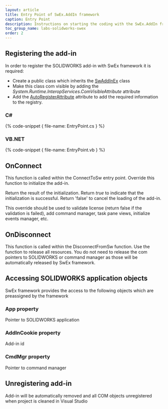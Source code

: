 ```yaml
---
layout: article
title: Entry Point of SwEx.AddIn framework
caption: Entry Point
description: Instructions on starting the coding with the SwEx.AddIn framework for SOLIDWORKS
toc_group_name: labs-solidworks-swex
order: 2
---
```

## Registering the add-in

In order to register the SOLIDWORKS add-in with SwEx framework it is required:

* Create a public class which inherits the [SwAddInEx](https://docs.codestack.net/swex/add-in/html/T_CodeStack_SwEx_AddIn_SwAddInEx.htm) class
* Make this class com visible by adding the *System.Runtime.InteropServices.ComVisibleAttribute* attribute
* Add the [AutoRegisterAttribute](https://docs.codestack.net/swex/add-in/html/T_CodeStack_SwEx_AddIn_Attributes_AutoRegisterAttribute.htm) attribute to add the required information to the registry.

### C\#

{% code-snippet { file-name: EntryPoint.cs } %}

### VB.NET

{% code-snippet { file-name: EntryPoint.vb } %}

## OnConnect

This function is called within the ConnectToSw entry point. Override this function to initialize the add-in.

Return the result of the initialization. Return *true* to indicate that the initialization is successful. Return 'false' to cancel the loading of the add-in.

This override should be used to validate license (return false if the validation is failed), add command manager, task pane views, initialize events manager, etc.

## OnDisconnect

This function is called within the DisconnectFromSw function. Use the function to release all resources. You do not need to release the com pointers to SOLIDWORKS or command manager as those will be automatically released by SwEx framework.

## Accessing SOLIDWORKS application objects

SwEx framework provides the access to the following objects which are preassigned by the framework

### App property
Pointer to SOLIDWORKS application

### AddInCookie property
Add-in id

### CmdMgr property
Pointer to command manager

## Unregistering add-in
Add-in will be automatically removed and all COM objects unregistered when project is cleaned in Visual Studio